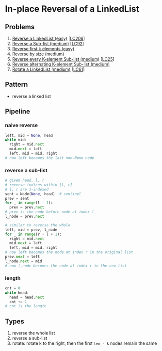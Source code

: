 # In-place Reversal of a LinkedList

## Problems

1. [Reverse a LinkedList (easy)](Reverse-a-LinkedList-(easy).py)
[[LC206](https://leetcode.com/problems/reverse-linked-list/)]
1. [Reverse a Sub-list (medium)](Reverse-a-Sub-list-(medium).py)
[[LC92](https://leetcode.com/problems/reverse-linked-list-ii/submissions/)]
1. [Reverse first k elements (easy)](Reverse-first-k-elements-(easy).py)
1. [Reverse by size (medium)](Reverse-by-size-(medium).py)
1. [Reverse every K-element Sub-list (medium)](Reverse-every-K-element-Sub-list-(medium).py)
[[LC25](https://leetcode.com/problems/reverse-nodes-in-k-group/)]
1. [Reverse alternating K-element Sub-list (medium)](Reverse-alternating-K-element-Sub-list-(medium).py)
1. [Rotate a LinkedList (medium)](Rotate-a-LinkedList-(medium).py)
[[LC61](https://leetcode.com/problems/rotate-list/)]

## Pattern

- reverse a linked list

## Pipeline

### naive reverse
```python
left, mid = None, head
while mid:
  right = mid.next
  mid.next = left
  left, mid = mid, right
# now left becomes the last non-None node
```

### reverse a sub-list
```python
# given head, l, r
# reverse indices within [l, r]
# l, r are 1-indexed
sent = Node(None, head)  # sentinel
prev = sent
for _ in range(l - 1):
  prev = prev.next
# prev is the node before node at index l
l_node = prev.next

# similar to reverse the whole
left, mid = prev, l_node
for _ in range(r - l + 1):
  right = mid.next
  mid.next = left
  left, mid = mid, right
# now left becomes the node at index r in the original list
prev.next = left
l_node.next = mid
# now l_node becomes the node at index r in the new list
```

### length
```python
cnt = 0
while head:
  head = head.next
  cnt += 1
# cnt is the length
```

## Types

1. reverse the whole list
2. reverse a sub-list
3. rotate: rotate k to the right, then the first `len - k` nodes remain the same
